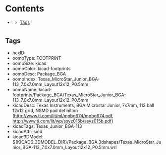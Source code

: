 



Contents
========

* [](#)
	* [Tags](#tags)

# 

## Tags

- hexID: 
- oompType: FOOTPRINT
- oompSize: kicad
- oompColor: kicad-footprints
- oompDesc: Package_BGA
- oompIndex: Texas_MicroStar_Junior_BGA-113_7.0x7.0mm_Layout12x12_P0.5mm
- oompName: kicad-footprints/Package_BGA/Texas_MicroStar_Junior_BGA-113_7.0x7.0mm_Layout12x12_P0.5mm
- kicadDesc: Texas Instruments, BGA Microstar Junior, 7x7mm, 113 ball 12x12 grid, NSMD pad definition (http://www.ti.com/lit/ml/mpbg674/mpbg674.pdf, http://www.ti.com/lit/wp/ssyz015b/ssyz015b.pdf)
- kicadTags: Texas_Junior_BGA-113
- kicadAttr: smd
- kicad3DModel: ${KICAD6_3DMODEL_DIR}/Package_BGA.3dshapes/Texas_MicroStar_Junior_BGA-113_7.0x7.0mm_Layout12x12_P0.5mm.wrl
